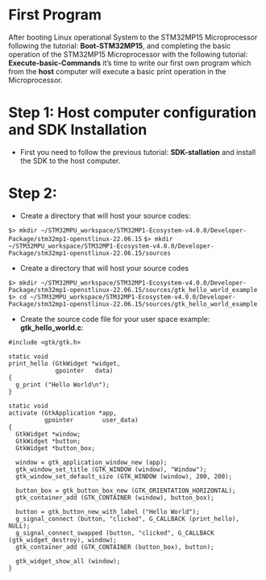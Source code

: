 # First Program

After booting Linux operational System to the STM32MP15 Microprocessor following the tutorial: **Boot-STM32MP15**, and completing the basic operation of the STM32MP15 Microprocessor with the following tutorial: **Execute-basic-Commands** it’s time to write our first own program which from the **host** computer will execute a basic print operation in the  Microprocessor.

# Step 1: Host computer configuration and SDK Installation

- First you need to follow the previous tutorial: **SDK-stallation** and install the SDK to the host computer.

# Step 2:

- Create a directory that will host your source codes:

`$> mkdir ~/STM32MPU_workspace/STM32MP1-Ecosystem-v4.0.0/Developer-Package/stm32mp1-openstlinux-22.06.15`
`$> mkdir ~/STM32MPU_workspace/STM32MP1-Ecosystem-v4.0.0/Developer-Package/stm32mp1-openstlinux-22.06.15/sources`

- Create a directory that will host your source codes

`$> mkdir ~/STM32MPU_workspace/STM32MP1-Ecosystem-v4.0.0/Developer-Package/stm32mp1-openstlinux-22.06.15/sources/gtk_hello_world_example`
`$> cd ~/STM32MPU_workspace/STM32MP1-Ecosystem-v4.0.0/Developer-Package/stm32mp1-openstlinux-22.06.15/sources/gtk_hello_world_example`

- Create the source code file for your user space example: **gtk_hello_world.c**:

```
#include <gtk/gtk.h>

static void
print_hello (GtkWidget *widget,
             gpointer   data)
{
  g_print ("Hello World\n");
}

static void
activate (GtkApplication *app,
          gpointer        user_data)
{
  GtkWidget *window;
  GtkWidget *button;
  GtkWidget *button_box;

  window = gtk_application_window_new (app);
  gtk_window_set_title (GTK_WINDOW (window), "Window");
  gtk_window_set_default_size (GTK_WINDOW (window), 200, 200);

  button_box = gtk_button_box_new (GTK_ORIENTATION_HORIZONTAL);
  gtk_container_add (GTK_CONTAINER (window), button_box);

  button = gtk_button_new_with_label ("Hello World");
  g_signal_connect (button, "clicked", G_CALLBACK (print_hello), NULL);
  g_signal_connect_swapped (button, "clicked", G_CALLBACK (gtk_widget_destroy), window);
  gtk_container_add (GTK_CONTAINER (button_box), button);

  gtk_widget_show_all (window);
}
```




 
